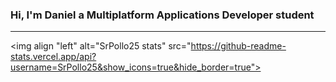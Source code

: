 ### Hi, I'm Daniel a Multiplatform Applications Developer student 

---
<img align "left" alt="SrPollo25 stats" src="https://github-readme-stats.vercel.app/api?username=SrPollo25&show_icons=true&hide_border=true">